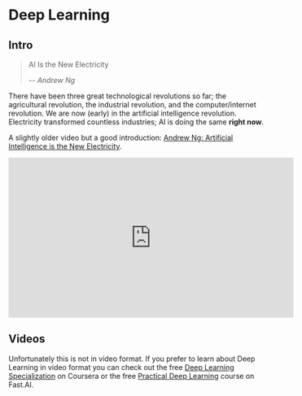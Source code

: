 # Deep Learning

## Intro

> AI Is the New Electricity
>
> -- <cite>Andrew Ng</cite>

There have been three great technological revolutions so far; the agricultural revolution, the industrial revolution, and the computer/internet revolution. 
We are now (early) in the artificial intelligence revolution. Electricity transformed countless industries; AI is doing the same **right now**.

A slightly older video but a good introduction: [Andrew Ng: Artificial Intelligence is the New Electricity](https://www.youtube.com/watch?v=21EiKfQYZXc).

<iframe width="560" height="315" src="https://www.youtube-nocookie.com/embed/21EiKfQYZXc" title="YouTube Andrew Ng: Artificial Intelligence is the New Electricity" frameborder="0" allow="accelerometer; clipboard-write; encrypted-media; gyroscope; picture-in-picture" allowfullscreen></iframe>

## Videos

Unfortunately this is not in video format. If you prefer to learn about Deep Learning in video format you can check out the free [Deep Learning Specialization](https://www.coursera.org/specializations/deep-learning) on Coursera or the free [Practical Deep Learning](https://course.fast.ai/) course on Fast.AI.